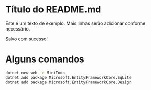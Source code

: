 # Título do README.md

Este é um texto de exemplo.
Mais linhas serão adicionar conforme necessário.

Salvo com sucesso!

# Alguns comandos

```bash
dotnet new web -o MiniTodo
dotnet add package Microsoft.EntityFrameworkCore.SqLite
dotnet add package Microsoft.EntityFrameworkCore.Design
```
